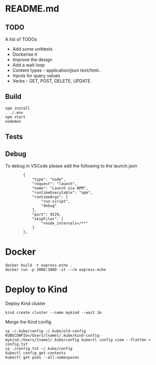 # README.md

## TODO
A list of TODOs
- Add some unittests
- Dockerise it
- Improve the design
- Add a wait loop
- Content types - application/json text/html..
- Inputs for query values
- Verbs - GET, POST, DELETE, UPDATE.


## Build

```
npm install
. ./.env
npm start
nodemon 
```

## Tests 




## Debug
To debug in VSCode please add the following to the launch.json
```
        {
            "type": "node",
            "request": "launch",
            "name": "Launch via NPM",
            "runtimeExecutable": "npm",
            "runtimeArgs": [
                "run-script",
                "debug"
            ],
            "port": 9229,
            "skipFiles": [
                "<node_internals>/**"
            ]
        },

```

# Docker

```
docker build -t express-echo .
docker run -p 3000:3000 -it --rm express-echo
```

# Deploy to Kind

Deploy Kind cluster
```
kind create cluster --name mykind --wait 1m
```

Merge the Kind config 
```
cp ~/.kube/config ~/.kube/old-config
KUBECONFIG=/Users/[name]/.kube/kind-config-mykind:/Users/[name]/.kube/config kubectl config view --flatten > config.txt
cp ./config.txt ~/.kube/config
kubectl config get-contexts
kubectl get pods --all-namespaces
```
